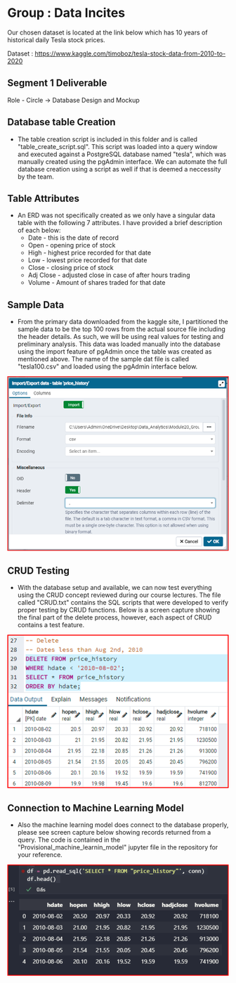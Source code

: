 # Group : Data Incites

Our chosen dataset is located at the link below which has 10 years of historical daily Tesla stock prices.

Dataset : <https://www.kaggle.com/timoboz/tesla-stock-data-from-2010-to-2020>

## Segment 1 Deliverable

Role - Circle -> Database Design and Mockup

## Database table Creation

- The table creation script is included in this folder and is called "table_create_script.sql". This script was loaded into a query window and executed against a PostgreSQL database named "tesla", which was manually created using the pgAdmin interface. We can automate the full database creation using a script as well if that is deemed a neccessity by the team.

## Table Attributes

- An ERD was not specifically created as we only have a singular data table with the following 7 attributes. I have provided a brief description of each below:
  - Date - this is the date of record
  - Open - opening price of stock
  - High - highest price recorded for that date
  - Low - lowest price recorded for that date
  - Close - closing price of stock
  - Adj Close - adjusted close in case of after hours trading
  - Volume - Amount of shares traded for that date

## Sample Data

- From the primary data downloaded from the kaggle site, I partitioned the sample data to be the top 100 rows from the actual source file including the header details. As such, we will be using real values for testing and preliminary analysis. This data was loaded manually into the database using the import feature of pgAdmin once the table was created as mentioned above. The name of the sample dat file is called "tesla100.csv" and loaded using the pgAdmin interface below.

![Image1](images/FileImport.png)

## CRUD Testing

- With the database setup and available, we can now test everything using the CRUD concept reviewed during our course lectures. The file called "CRUD.txt" contains the SQL scripts that were developed to verify proper testing by CRUD functions. Below is a screen capture showing the final part of the delete process, however, each aspect of CRUD contains a test feature.

![Image2](images/CRUD_Test.png)

## Connection to Machine Learning Model

- Also the machine learning model does connect to the database properly, please see screen capture below showing records returned from a query. The code is contained in the "Provisional_machine_learnin_model" jupyter file in the repository for your reference.

![Image3](images/DB_connect_read.png)